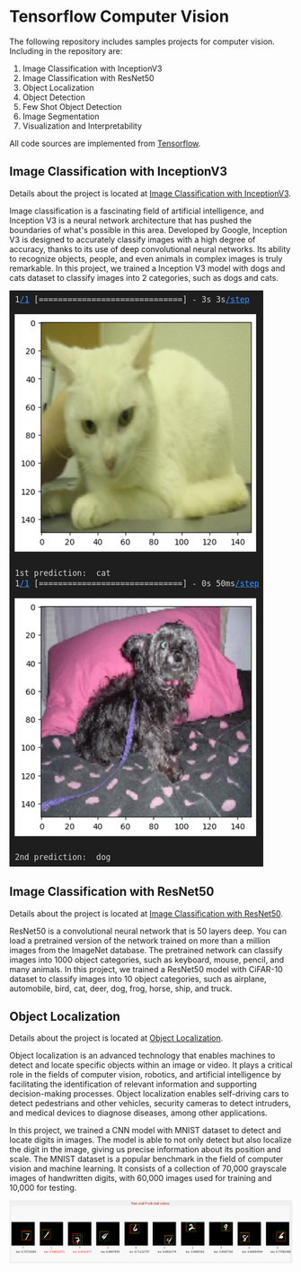 # Tensorflow Computer Vision

 The following repository includes samples projects for computer vision. Including in the repository are: 
 
 <ol>
  <li>Image Classification with InceptionV3</li>
  <li>Image Classification with ResNet50</li>
  <li>Object Localization</li>
  <li>Object Detection</li>
  <li>Few Shot Object Detection</li>
  <li>Image Segmentation</li>
  <li>Visualization and Interpretability</li>
 </ol>
  
 All code sources are implemented from [Tensorflow](https://www.tensorflow.org/).

## Image Classification with InceptionV3

Details about the project is located at [Image Classification with InceptionV3](.pretrained_image_classification/README.md).

Image classification is a fascinating field of artificial intelligence, and Inception V3 is a neural network architecture that has pushed the boundaries of what's possible in this area. Developed by Google, Inception V3 is designed to accurately classify images with a high degree of accuracy, thanks to its use of deep convolutional neural networks. Its ability to recognize objects, people, and even animals in complex images is truly remarkable. In this project, we trained a Inception V3 model with dogs and cats dataset to classify images into 2 categories, such as dogs and cats.

![Inception V3](imgs/inceptionv3.png)

## Image Classification with ResNet50

Details about the project is located at [Image Classification with ResNet50](.image_classification/README.md).

ResNet50 is a convolutional neural network that is 50 layers deep. You can load a pretrained version of the network trained on more than a million images from the ImageNet database. The pretrained network can classify images into 1000 object categories, such as keyboard, mouse, pencil, and many animals. In this project, we trained a ResNet50 model with CiFAR-10 dataset to classify images into 10 object categories, such as airplane, automobile, bird, cat, deer, dog, frog, horse, ship, and truck.

## Object Localization

Details about the project is located at [Object Localization](.object_localization/README.md).

Object localization is an advanced technology that enables machines to detect and locate specific objects within an image or video. It plays a critical role in the fields of computer vision, robotics, and artificial intelligence by facilitating the identification of relevant information and supporting decision-making processes. Object localization enables self-driving cars to detect pedestrians and other vehicles, security cameras to detect intruders, and medical devices to diagnose diseases, among other applications. 

In this project, we trained a CNN model with MNIST dataset to detect and locate digits in images. The model is able to not only detect but also localize the digit in the image, giving us precise information about its position and scale. The MNIST dataset is a popular benchmark in the field of computer vision and machine learning. It consists of a collection of 70,000 grayscale images of handwritten digits, with 60,000 images used for training and 10,000 for testing. 

![Object Localization](imgs/od.png)

